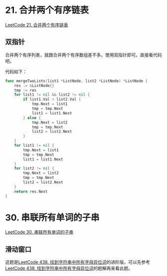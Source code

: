 # 21. 合并两个有序链表

[LeetCode 21. 合并两个有序链表](https://leetcode.cn/problems/merge-two-sorted-lists/?favorite=2cktkvj)

## 双指针

合并两个有序列表，就跟合并两个有序数组差不多。使用双指针即可。直接看代码吧。

代码如下：

```go
func mergeTwoLists(list1 *ListNode, list2 *ListNode) *ListNode {
	res := &ListNode{}
	tmp := res
	for list1 != nil && list2 != nil {
		if list1.Val < list2.Val {
			tmp.Next = list1
			tmp = tmp.Next
			list1 = list1.Next
		} else {
			tmp.Next = list2
			tmp = tmp.Next
			list2 = list2.Next
		}
	}
	for list1 != nil {
		tmp.Next = list1
		tmp = tmp.Next
		list1 = list1.Next
	}
	for list2 != nil {
		tmp.Next = list2
		tmp = tmp.Next
		list2 = list2.Next
	}
	return res.Next
}
```



# 30. 串联所有单词的子串

[LeetCode 30. 串联所有单词的子串](https://leetcode.cn/problems/substring-with-concatenation-of-all-words/)

## 滑动窗口

这题是[LeetCode 438. 找到字符串中所有字母异位词](https://leetcode.cn/problems/find-all-anagrams-in-a-string/)的进阶版，可以先参考[LeetCode 438. 找到字符串中所有字母异位词](https://leetcode.cn/problems/find-all-anagrams-in-a-string/)的题解再来看此题。



